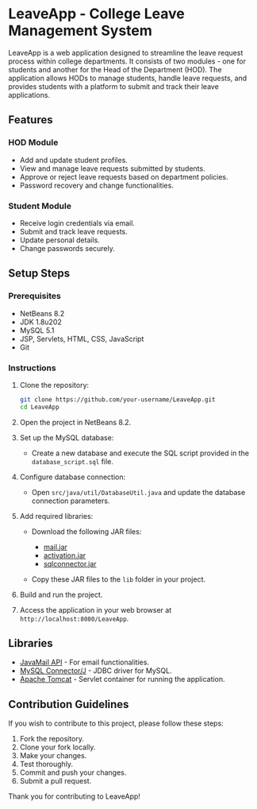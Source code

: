 # LeaveApp - College Leave Management System

LeaveApp is a web application designed to streamline the leave request process within college departments. It consists of two modules - one for students and another for the Head of the Department (HOD). The application allows HODs to manage students, handle leave requests, and provides students with a platform to submit and track their leave applications.

## Features

### HOD Module
- Add and update student profiles.
- View and manage leave requests submitted by students.
- Approve or reject leave requests based on department policies.
- Password recovery and change functionalities.

### Student Module
- Receive login credentials via email.
- Submit and track leave requests.
- Update personal details.
- Change passwords securely.

## Setup Steps

### Prerequisites
- NetBeans 8.2
- JDK 1.8u202
- MySQL 5.1
- JSP, Servlets, HTML, CSS, JavaScript
- Git

### Instructions
1. Clone the repository:
    ```bash
    git clone https://github.com/your-username/LeaveApp.git
    cd LeaveApp
    ```

2. Open the project in NetBeans 8.2.

3. Set up the MySQL database:
   - Create a new database and execute the SQL script provided in the `database_script.sql` file.

4. Configure database connection:
   - Open `src/java/util/DatabaseUtil.java` and update the database connection parameters.

5. Add required libraries:
   - Download the following JAR files:
     - [mail.jar](https://github.com/javaee/javamail/releases)
     - [activation.jar](https://javaee.github.io/javamail/)
     - [sqlconnector.jar](https://dev.mysql.com/downloads/connector/j/)

   - Copy these JAR files to the `lib` folder in your project.

6. Build and run the project.

7. Access the application in your web browser at `http://localhost:8080/LeaveApp`.

## Libraries

- [JavaMail API](https://javaee.github.io/javamail/) - For email functionalities.
- [MySQL Connector/J](https://dev.mysql.com/downloads/connector/j/) - JDBC driver for MySQL.
- [Apache Tomcat](http://tomcat.apache.org/) - Servlet container for running the application.

## Contribution Guidelines

If you wish to contribute to this project, please follow these steps:

1. Fork the repository.
2. Clone your fork locally.
3. Make your changes.
4. Test thoroughly.
5. Commit and push your changes.
6. Submit a pull request.

Thank you for contributing to LeaveApp!
